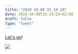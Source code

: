 ```yaml
---
title: "2019 10 08 15 19 28"
date: 2019-10-08T15:19:28+02:00
draft: false
type: "tweet"
---
```

[Let's go](https://music.apple.com/fr/album/this-is-for-when-live-at-hammersmith-palais-9th-november/491401791)!

![](/img/2019-10-08-12-29-52.png)
